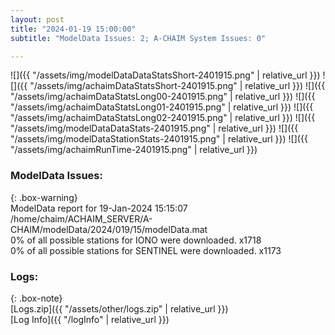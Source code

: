 ```yaml
---
layout: post
title: "2024-01-19 15:00:00"
subtitle: "ModelData Issues: 2; A-CHAIM System Issues: 0"

---
```


![]({{ "/assets/img/modelDataDataStatsShort-2401915.png" | relative_url }})
![]({{ "/assets/img/achaimDataStatsShort-2401915.png" | relative_url }})
![]({{ "/assets/img/achaimDataStatsLong00-2401915.png" | relative_url }})
![]({{ "/assets/img/achaimDataStatsLong01-2401915.png" | relative_url }})
![]({{ "/assets/img/achaimDataStatsLong02-2401915.png" | relative_url }})
![]({{ "/assets/img/modelDataDataStats-2401915.png" | relative_url }})
![]({{ "/assets/img/modelDataStationStats-2401915.png" | relative_url }})
![]({{ "/assets/img/achaimRunTime-2401915.png" | relative_url }})


### ModelData Issues:  
  
{: .box-warning}  
 ModelData report for 19-Jan-2024 15:15:07   
 /home/chaim/ACHAIM_SERVER/A-CHAIM/modelData/2024/019/15/modelData.mat   
 0% of all possible stations for IONO were downloaded. x1718   
 0% of all possible stations for SENTINEL were downloaded. x1173   
  


### Logs:  
  
{: .box-note}  
[Logs.zip]({{ "/assets/other/logs.zip" | relative_url }})  
[Log Info]({{ "/logInfo" | relative_url }})  
